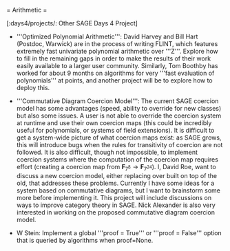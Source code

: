 = Arithmetic =

[:days4/projects/: Other SAGE Days 4 Project]



 * '''Optimized Polynomial Arithmetic''': David Harvey and Bill Hart (Postdoc, Warwick) are in the process of writing FLINT, which features extremely fast univariate polynomial arithmetic over '''Z'''. Explore how to fill in the remaining gaps in order to make the results of their work easily available to a larger user community. Similarly, Tom Boothby has worked for about 9 months on algorithms for very '''fast evaluation of polynomials''' at points, and another project will be to explore how to deploy this.

 * '''Commutative Diagram Coercion Model''': The current SAGE coercion model has some advantages (speed, ability to override for new classes) but also some issues.  A user is not able to override the coercion system at runtime and use their own coercion maps (this could be incredibly useful for polynomials, or systems of field extensions).  It is difficult to get a system-wide picture of what coercion maps exist: as SAGE grows, this will introduce bugs when the rules for transitivity of coercion are not followed.  It is also difficult, though not impossible, to implement coercion systems where the computation of the coercion map requires effort (creating a coercion map from $\mathbf{F}_{7^8} \to \mathbf{F}_{7^{24}}$).  I, David Roe, want to discuss a new coercion model, either replacing over built on top of the old, that addresses these problems.  Currently I have some ideas for a system based on commutative diagrams, but I want to brainstorm some more before implementing it.  This project will include discussions on ways to improve category theory in SAGE. Nick Alexander is also very interested in working on the proposed commutative diagram coercion model.


 * W Stein: Implement a global '''proof = True''' or '''proof = False''' option that is queried by algorithms when proof=None.

